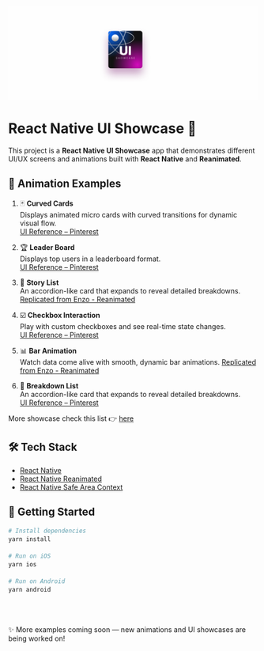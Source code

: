 ![UI Reference](./assets/images/Banner.png)

# React Native UI Showcase 🚀

This project is a **React Native UI Showcase** app that demonstrates different UI/UX screens and animations built with **React Native** and **Reanimated**.

## 🎨 Animation Examples

1. 🃏 **Curved Cards**  
   Displays animated micro cards with curved transitions for dynamic visual flow.  
   [UI Reference – Pinterest](https://in.pinterest.com/pin/787004103674154837/)

2. 🏆 **Leader Board**  
   Displays top users in a leaderboard format.  
   [UI Reference – Pinterest](https://in.pinterest.com/pin/787004103674106818/)

3. 📖 **Story List**  
   An accordion-like card that expands to reveal detailed breakdowns.  
   [Replicated from Enzo - Reanimated](https://www.youtube.com/watch?v=NNRym_f8JsA&list=PLjHsmVtnAr9TWoMAh-3QMiP7bPUqPFuFZ&index=25)

4. ☑️ **Checkbox Interaction**  
   Play with custom checkboxes and see real-time state changes.  
   [UI Reference – Pinterest](https://in.pinterest.com/pin/787004103674071168/)

5. 📊 **Bar Animation**  
   Watch data come alive with smooth, dynamic bar animations.
   [Replicated from Enzo - Reanimated](https://www.youtube.com/@Reactiive)

6. 📂 **Breakdown List**  
    An accordion-like card that expands to reveal detailed breakdowns.  
   [UI Reference – Pinterest](https://in.pinterest.com/pin/19844054604601981/)

More showcase check this list 👉 [here](docs/list.md)

## 🛠️ Tech Stack

- [React Native](https://reactnative.dev/)
- [React Native Reanimated](https://docs.swmansion.com/react-native-reanimated/)
- [React Native Safe Area Context](https://github.com/th3rdwave/react-native-safe-area-context)

## 🚀 Getting Started

```bash
# Install dependencies
yarn install

# Run on iOS
yarn ios

# Run on Android
yarn android
```

<br/><br/><br/>
✨ More examples coming soon — new animations and UI showcases are being worked on!
